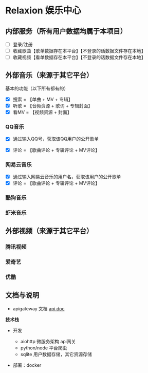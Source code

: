 # Relaxion 娱乐中心 

## 内部服务（所有用户数据均属于本项目）

- [ ] 登录/注册
- [ ] 收藏歌曲【歌单数据存在本平台】【不登录的话数据文件存在本地】
- [ ] 收藏视频【看单数据存在本平台】【不登录的话数据文件存在本地】

## 外部音乐（来源于其它平台）

基本的功能（以下所有都有的）

- [x] 搜索 = 【单曲 + MV + 专辑】
- [x] 听歌 = 【音频资源 + 歌词 + 专辑封面】
- [x] 看MV = 【视频资源 + 封面】

### QQ音乐

- [x] 通过输入QQ号，获取该QQ用户的公开歌单
- [x] 评论 = 【歌曲评论 + 专辑评论 + MV评论】


### 网易云音乐

- [x] 通过输入网易云音乐的用户名，获取该用户的公开歌单
- [x] 评论 = 【歌曲评论 + 专辑评论 + MV评论】

### 酷狗音乐

### 虾米音乐

## 外部视频（来源于其它平台）

### 腾讯视频

### 爱奇艺

### 优酷

## 文档与说明

+ apigateway 文档 [api doc](https://apizza.net/pro/#/project/01eec0c96c62477ce9c7c88a7cacef22/browse)

**技术栈**

+ 开发
  + aiohttp 微服务架构 api网关
  + python/node 平台爬虫
  + sqlite 用户数据存储，其它资源存储

+ 部署：docker
